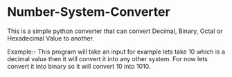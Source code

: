 # Number-System-Converter

This is a simple python converter that can convert Decimal, Binary, Octal or Hexadecimal Value to another.

Example:- This program will take an input for example lets take 10 which is a decimal value then it will convert it into any other system.
          For now lets convert it into binary so it will convert 10 into 1010.
